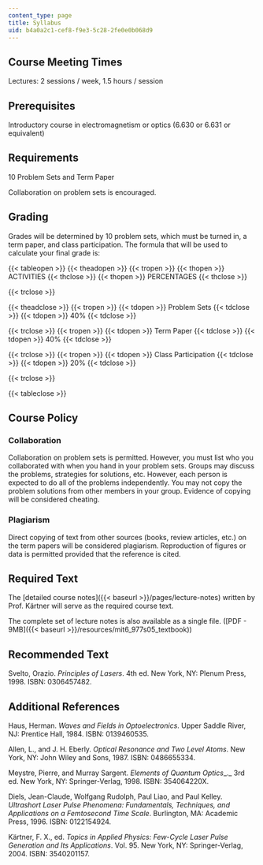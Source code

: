 ```yaml
---
content_type: page
title: Syllabus
uid: b4a0a2c1-cef8-f9e3-5c28-2fe0e0b068d9
---
```


Course Meeting Times
--------------------

Lectures: 2 sessions / week, 1.5 hours / session

Prerequisites
-------------

Introductory course in electromagnetism or optics (6.630 or 6.631 or equivalent)

Requirements
------------

10 Problem Sets and Term Paper

Collaboration on problem sets is encouraged.

Grading
-------

Grades will be determined by 10 problem sets, which must be turned in, a term paper, and class participation. The formula that will be used to calculate your final grade is:

{{< tableopen >}}
{{< theadopen >}}
{{< tropen >}}
{{< thopen >}}
ACTIVITIES
{{< thclose >}}
{{< thopen >}}
PERCENTAGES
{{< thclose >}}

{{< trclose >}}

{{< theadclose >}}
{{< tropen >}}
{{< tdopen >}}
Problem Sets
{{< tdclose >}}
{{< tdopen >}}
40%
{{< tdclose >}}

{{< trclose >}}
{{< tropen >}}
{{< tdopen >}}
Term Paper
{{< tdclose >}}
{{< tdopen >}}
40%
{{< tdclose >}}

{{< trclose >}}
{{< tropen >}}
{{< tdopen >}}
Class Participation
{{< tdclose >}}
{{< tdopen >}}
20%
{{< tdclose >}}

{{< trclose >}}

{{< tableclose >}}

Course Policy
-------------

### Collaboration

Collaboration on problem sets is permitted. However, you must list who you collaborated with when you hand in your problem sets. Groups may discuss the problems, strategies for solutions, etc. However, each person is expected to do all of the problems independently. You may not copy the problem solutions from other members in your group. Evidence of copying will be considered cheating.

### Plagiarism

Direct copying of text from other sources (books, review articles, etc.) on the term papers will be considered plagiarism. Reproduction of figures or data is permitted provided that the reference is cited.

Required Text
-------------

The [detailed course notes]({{< baseurl >}}/pages/lecture-notes) written by Prof. Kärtner will serve as the required course text.

The complete set of lecture notes is also available as a single file. ([PDF - 9MB]({{< baseurl >}}/resources/mit6_977s05_textbook))

Recommended Text
----------------

Svelto, Orazio. _Principles of Lasers_. 4th ed. New York, NY: Plenum Press, 1998. ISBN: 0306457482.

Additional References
---------------------

Haus, Herman. _Waves and Fields in Optoelectronics_. Upper Saddle River, NJ: Prentice Hall, 1984. ISBN: 0139460535.

Allen, L., and J. H. Eberly. _Optical Resonance and Two Level Atoms_. New York, NY: John Wiley and Sons, 1987. ISBN: 0486655334.

Meystre, Pierre, and Murray Sargent. _Elements of Quantum Optics__._ 3rd ed. New York, NY: Springer-Verlag, 1998. ISBN: 354064220X.

Diels, Jean-Claude, Wolfgang Rudolph, Paul Liao, and Paul Kelley. _Ultrashort Laser Pulse Phenomena: Fundamentals, Techniques, and Applications on a Femtosecond Time Scale_. Burlington, MA: Academic Press, 1996. ISBN: 0122154924.

Kärtner, F. X., ed. _Topics in Applied Physics: Few-Cycle Laser Pulse Generation and Its Applications_. Vol. 95. New York, NY: Springer-Verlag, 2004. ISBN: 3540201157.